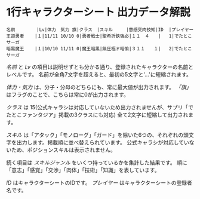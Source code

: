 # 1行キャラクターシート 出力データ解説

```
名前        |Lv|体力　気力 旗|クラス　|スキル　　　|意感交肉技知|ID  |プレイヤー
王道勇者    |１|11/11 10/10 0|勇者戦士|聖希折鉄強必|１１　４　　|   1|でたとこサーガ
暗黒魔王    |１|10/10 11/11 0|魔王暗黒|無圧極ド暗愉|３１１　　１|   2|でたとこサーガ
```

_名前_ と _Lv_ の項目は説明せずとも分かる通り、登録されたキャラクターの名前とレベルです。
名前が全角7文字を超えると、最初の5文字と'…'に短縮されます。

_体力・気力_ は、分子・分母のどちらにも、常に最大値が出力されます。
_「旗」_ はフラグのことで、こちらは常に0が出力されます。

_クラス_ は 15(公式キャラシは対応していないため出力されませんが、サプリ「でたとこファンタジア」掲載の3クラスにも対応) 全て2文字に短縮して出力されます。

_スキル_ は「アタック」「モノローグ」「ガード」を除いた6つの、それぞれの頭文字を出力します。掲載順に並べ替えられています。
公式キャラシが対応していないため、ポジションスキルは表示されません。

続く項目は _スキルジャンル_ をいくつ持っているかを集計した結果です。
順に「意志」「感覚」「交渉」「肉体」「技術」「知識」を表しています。

_ID_ はキャラクターシートのIDです。
_プレイヤー_ はキャラクターシートの登録者名です。
